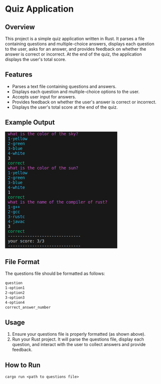 # Quiz Application

## Overview

This project is a simple quiz application written in Rust. It parses a file containing questions and multiple-choice answers, displays each question to the user, asks for an answer, and provides feedback on whether the answer is correct or incorrect. At the end of the quiz, the application displays the user's total score.

## Features

- Parses a text file containing questions and answers.
- Displays each question and multiple-choice options to the user.
- Accepts user input for answers.
- Provides feedback on whether the user's answer is correct or incorrect.
- Displays the user's total score at the end of the quiz.

## Example Output
![output image](output.png)


## File Format
The questions file should be formatted as follows:
```text
question
1-option1
2-option2
3-option3
4-option4
correct_answer_number
```


## Usage

1. Ensure your questions file is properly formatted (as shown above).
2. Run your Rust project. It will parse the questions file, display each question, and interact with the user to collect answers and provide feedback.

## How to Run
```text
cargo run <path to questions file>
```
